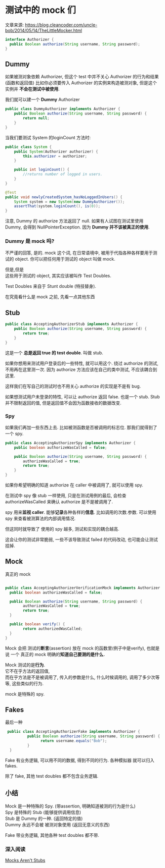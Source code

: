 # 测试中的 mock 们

文章来源: https://blog.cleancoder.com/uncle-bob/2014/05/14/TheLittleMocker.html


```java
interface Authorizer {
  public Boolean authorize(String username, String password);
}
```


## Dummy

如果被测对象依赖 Authorizer, 但这个 test 中并不关心 Authorizer 的行为和结果(函数和返回值)
比如你必须要传入 Authorizer 的实例来构造被测对象, 但是这个实例并 **不会在测试中被使用**. 

我们就可以建一个 **Dummy** Authorizer

```java
public class DummyAuthorizer implements Authorizer {
    public Boolean authorize(String username, String password) {
	    return null;
    }
}
```

当我们要测试 System 的loginCount 方法时:

```java
public class System {
    public System(Authorizer authorizer) {
        this.authorizer = authorizer;
    }

    public int loginCount() {
        //returns number of logged in users.
    }
}

@Test
public void newlyCreatedSystem_hasNoLoggedInUsers() {
    System system = new System(new DummyAuthorizer());
    assertThat(system.loginCount(), is(0));
}
```

注意, Dummy 的 authorize 方法返回了 null.
如果有人试图在测试里使用 Dummy, 会得到 NullPointerException.
因为 **Dummy 并不该被真正的使用**.


### Dummy 是 mock 吗?

不严谨的回答, 是的.
mock 这个词, 在日常语境中, 被用于代指各种各样要用于测试的 object.
你可以把任何用于测试的 object 叫做 mock.

但是,但是  
这些用于测试的 object, 其实应该被叫作 Test Doubles.

Test Doubles 来自于 Stunt double (特技替身).

在究竟看什么是 mock 之前, 先看一点其他东西

## Stub

```java
public class AcceptingAuthorizerStub implements Authorizer {
    public Boolean authorize(String username, String password) {
	    return true;
  	}
}
```

这是一个 **总是返回 true 的 test double**. 叫做 stub.

如果你想用来测试用户登录后的一些特性, 就可以用这个. 绕过 authorize 的测试, 不用再在这里测一次. 因为 authorize 方法应该在自己的类中测试, 不应该耦合到这里.

这样我们在写自己的测试时也不用关心 authorize 的实现是不是有 bug.

如果想测试用户未登录的特性, 可以让 authorize 返回 false. 也是一个 stub.
Stub 并不限制返回的值, 但是返回值不会因为函数接收的数据改变.

### Spy

如果我们再加一些东西上去. 比如被测函数是否被调用的标志位.
那我们就得到了一个 spy.

```java
public class AcceptingAuthorizerSpy implements Authorizer {
    public boolean authorizeWasCalled = false;

    public Boolean authorize(String username, String password) {
        authorizeWasCalled = true;
        return true;
    }
}
```

如果你希望明确的知道 authorize 在 caller 中被调用了, 就可以使用 spy.

在测试中 spy 像 stub 一样使用, 只是在测试用例的最后, 会检查 authorizeWasCalled 来确认 authorize 是不是被调用了.

spy 用来**监视 caller**. 能够**记录**各种各样的**信息**. 比如调用的次数.参数. 可以使用 spy 来查看被测算法的内部调用情况.

但这同时就导致了 使用的 spy 越多, 测试和实现的耦合越高.

这会让你的测试非常脆弱, 一些不该导致测试 failed 的代码改动, 也可能会让测试挂掉.

## Mock

真正的 mock
```java

public class AcceptingAuthorizerVerificationMock implements Authorizer {
  public boolean authorizeWasCalled = false;

  public Boolean authorize(String username, String password) {
        authorizeWasCalled = true;
        return true;
  }

  public boolean verify() {
        return authorizedWasCalled;
  }
}
```
Mock 会把 测试的**断言**(assertion) 放在 mock 的函数里(例子中是verify), 也就是说 一个 真正的 mock 明确的**知道自己要测的是什么.**

Mock 测试的是**行为**.  
它不在乎方法的返回值,  
而在乎方法是不是被调用了, 传入的参数是什么, 什么时候调用的, 调用了多少次等等, 这些类似的行为.

mock 是特殊的 spy.

## Fakes

最后一种

```java
 public class AcceptingAuthorizerFake implements Authorizer {
          public Boolean authorize(String username, String password) {
                return username.equals("Bob");
          }
  }
```

Fake 有业务逻辑, 可以用不同的数据, 得到不同的行为.
各种模拟器 就可以归入 fakes.

除了 fake, 其他 test doubles 都不包含业务逻辑.

## 小结

Mock 是一种特殊的 Spy. (带assertion, 明确知道被测的行为是什么)  
Spy 是特殊的 Stub (能够提供调用信息)  
Stub 是 Dummy 的一种. (返回特定的值)  
Dummy 永远不会被 被测对象使用 (返回无意义的东西)

Fake 带业务逻辑, 其他各种 test doubles 都不带.


### 深入阅读
[Mocks Aren't Stubs](https://martinfowler.com/articles/mocksArentStubs.html)
